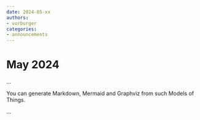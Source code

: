 ```yaml
---
date: 2024-05-xx
authors:
- vorburger
categories:
- announcements
---
```


# May 2024

...

You can generate Markdown, Mermaid and Graphviz from such Models of Things.

...

